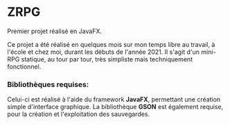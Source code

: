 # ZRPG
 Premier projet réalisé en JavaFX.


Ce projet a été réalisé en quelques mois sur mon temps libre au travail, à l'école et chez moi, durant les débuts de l'année 2021.
Il s'agit d'un mini-RPG statique, au tour par tour, très simpliste mais techniquement fonctionnel.
### **Bibliothèques requises:**

Celui-ci est réalisé à l'aide du framework **JavaFX**, permettant une création simple d'interface graphique. La bibliothèque **GSON** est également requise, pour la création et l'exploitation des sauvegardes. 
